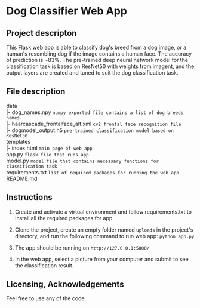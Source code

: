 # Dog Classifier Web App

## Project descripton

This Flask web app is able to classify dog's breed from a dog image, or a human's resembling dog if the image contains a human face. The accuracy of prediction is ~83%. The pre-trained deep neural network model for the classification task is based on ResNet50 with weights from imagent, and the output layers are created and tuned to suit the dog classification task.

## File description

data\
|- dog_names.npy `numpy exported file contains a list of dog breeds names`\
|- haarcascade_frontalface_alt.xml `cv2 frontal face recognition file`\
|- dogmodel_output.h5 `pre-trained classification model based on ResNet50`\
templates\
|- index.html `main page of web app`\
app.py `flask file that runs app`\
model.py `model file that contains necessary functions for classification task`\
requirements.txt `list of required packages for running the web app`\
README.md

## Instructions

1. Create and activate a virtual environment and follow requirements.txt to install all the required packages for app.

2. Clone the project, create an empty folder named `uploads` in the project's directory, and run the following command to run web app:
    `python app.py`

3. The app should be running on `http://127.0.0.1:5000/`

4. In the web app, select a picture from your computer and submit to see the classification result.

## Licensing, Acknowledgements
Feel free to use any of the code.

